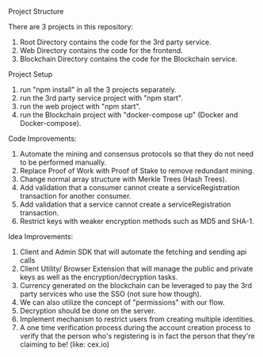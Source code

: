 Project Structure

There are 3 projects in this repository:
1. Root Directory contains the code for the 3rd party service.
2. Web Directory contains the code for the frontend.
3. Blockchain Directory contains the code for the Blockchain service.

Project Setup

1. run "npm install" in all the 3 projects separately.
2. run the 3rd party service project with "npm start".
3. run the web project with "npm start".
4. run the Blockchain project with "docker-compose up" (Docker and Docker-compose).

Code Improvements:

1. Automate the mining and consensus protocols so that they do not need to be performed manually.
2. Replace Proof of Work with Proof of Stake to remove redundant mining.
3. Change normal array structure with Merkle Trees (Hash Trees).
4. Add validation that a consumer cannot create a serviceRegistration transaction for another consumer.
5. Add validation that a service cannot create a serviceRegistration transaction.
6. Restrict keys with weaker encryption methods such as MD5 and SHA-1.

Idea Improvements:

1. Client and Admin SDK that will automate the fetching and sending api calls
2. Client Utility/ Browser Extension that will manage the public and private keys as well as the encryption/decryption tasks.
3. Currency generated on the blockchain can be leveraged to pay the 3rd party services who use the SSO (not sure how though).
4. We can also utilize the concept of "permissions" with our flow.
5. Decryption should be done on the server.
6. Implement mechanism to restrict users from creating multiple identities.
7. A one time verification process during the account creation process to verify that the person who's registering is in fact the person that they're claiming to be! (like: cex.io)
